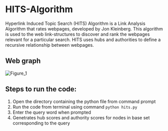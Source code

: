 # HITS-Algorithm

Hyperlink Induced Topic Search (HITS) Algorithm is a Link Analysis Algorithm that rates webpages, developed by Jon Kleinberg. This algorithm is used to the web link-structures to discover and rank the webpages relevant for a particular search. 
HITS uses hubs and authorities to define a recursive relationship between webpages.


## Web graph
![Figure_1](https://user-images.githubusercontent.com/66625110/166146607-cf9e3c61-49cc-4e61-8fd1-2244be95a512.png)


## Steps to run the code:

1. Open the directory containing the python file from command prompt
2. Run the code from terminal using command ```python hits.py```
3.  Enter the query word when prompted
4.  Genetrates hub scores and authority scores for nodes in base set corresponding to the query
